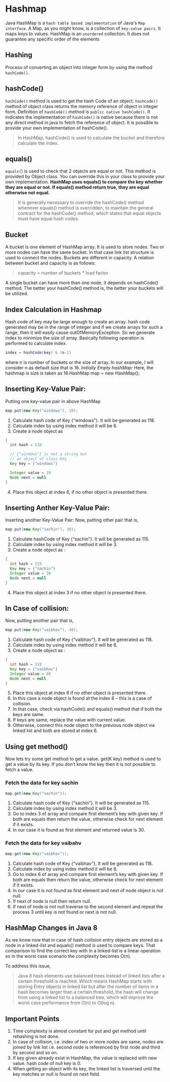 # Hashmap
Java HashMap is a `hash table based implementation` of Java's `Map interface`. A Map, as you might know, is a collection of `key-value pairs`. It maps keys to values. HashMap is an `unordered` collection. It does not guarantee any specific order of the elements

## Hashing
Process of converting an object into integer form by using the method `hashCode()`.

## hashCode()
`hashCode()` method is used to get the hash Code of an object. `hashCode()` method of object class returns the memory reference of object in integer form. Definition of `hashCode()` method is `public native hashCode()`. It indicates the implementation of `hashCode()` is native because there is not any direct method in java to fetch the reference of object. It is possible to provide your own implementation of hashCode().
>In HashMap, hashCode() is used to calculate the bucket and therefore calculate the index.

## equals()
`equals(`) is used to check that 2 objects are equal or not. This method is provided by Object class. You can override this in your class to provide your own implementation.
**HashMap uses equals() to compare the key whether they are equal or not. If equals() method return true, they are equal otherwise not equal.**

> It is generally necessary to override the hashCode() method whenever equals() method is overridden, to maintain the general contract for the hashCode() method, which states that equal objects must have equal hash codes.

## Bucket 
A bucket is one element of HashMap array. It is used to store nodes. Two or more nodes can have the same bucket. In that case link list structure is used to connect the nodes. Buckets are different in capacity. A relation between bucket and capacity is as follows:

> capacity = number of buckets * load factor

A single bucket can have more than one node, it depends on hashCode() method. The better your hashCode() method is, the better your buckets will be utilized.

## Index Calculation in Hashmap
Hash code of key may be large enough to create an array. hash code generated may be in the range of integer and if we create arrays for such a range, then it will easily cause outOfMemoryException. So we generate index to minimize the size of array. Basically following operation is performed to calculate index.
```java
index = hashCode(key) & (n-1)
```

where n is number of buckets or the size of array. In our example, I will consider n as default size that is 16. *Initially Empty hashMap:* Here, the hashmap is size is taken as 16.HashMap map = new HashMap();

## Inserting Key-Value Pair:
Putting one key-value pair in above HashMap
```java
map.put(new Key("windows"), 10);
```
1. Calculate hash code of Key {“windows”}. It will be generated as 118.
2. Calculate index by using index method it will be 6.
3. Create a node object as 
```java
{
  int hash = 118

  // {"windows"} is not a string but 
  // an object of class Key
  Key key = {"windows"}

  Integer value = 10
  Node next = null
}
```
4. Place this object at index 6, if no other object is presented there.

## Inserting Anther Key-Value Pair:
Inserting another Key-Value Pair: Now, putting other pair that is,
```java
map.put(new Key("sachin"), 30);
```
1. Calculate hashCode of Key {“sachin”}. It will be generated as 115.
2. Calculate index by using index method it will be 3.
3. Create a node object as :
```java
{
  int hash = 115
  Key key = {"sachin"}
  Integer value = 30
  Node next = null
}
```
4. Place this object at index 3 if no other object is presented there.

## In Case of collision:
Now, putting another pair that is,
```java
map.put(new Key("vaibhav"), 40);
```
1. Calculate hash code of Key {“vaibhav”}. It will be generated as 118.
2. Calculate index by using index method it will be 6.
3. Create a node object as :
```java
{
  int hash = 118
  Key key = {"vaibhav"}
  Integer value = 40
  Node next = null
}
```
5. Place this object at index 6 if no other object is presented there.
6. In this case a node object is found at the index 6 – this is a case of collision.
7. In that case, check via hashCode() and equals() method that if both the keys are same.
8. If keys are same, replace the value with current value.
9. Otherwise, connect this node object to the previous node object via linked list and both are stored at index 6.

## Using get method()
Now lets try some get method to get a value. get(K key) method is used to get a value by its key. If you don’t know the key then it is not possible to fetch a value.

### Fetch the data for key sachin
```java
map.get(new Key("sachin"));
```
1. Calculate hash code of Key {“sachin”}. It will be generated as 115.
2. Calculate index by using index method it will be 3.
3. Go to index 3 of array and compare first element’s key with given key. If both are equals then return the value, otherwise check for next element if it exists.
4. In our case it is found as first element and returned value is 30.

### Fetch the data for key vaibahv
```java
map.get(new Key("vaibhav"));
```
1. Calculate hash code of Key {“vaibhav”}. It will be generated as 118.
2. Calculate index by using index method it will be 6.
3. Go to index 6 of array and compare first element’s key with given key. If both are equals then return the value, otherwise check for next element if it exists.
4. In our case it is not found as first element and next of node object is not null.
5. If next of node is null then return null.
6. If next of node is not null traverse to the second element and repeat the process 3 until key is not found or next is not null.

## HashMap Changes in Java 8
As we know now that in case of hash collision entry objects are stored as a node in a linked-list and equals() method is used to compare keys. That comparison to find the correct key with in a linked-list is a linear operation so in the worst case scenario the complexity becomes O(n).

To address this issue, 
> Java 8 hash elements use balanced trees instead of linked lists after a certain threshold is reached. Which means HashMap starts with storing Entry objects in linked list but after the number of items in a hash becomes larger than a certain threshold, the hash will change from using a linked list to a balanced tree, which will improve the worst case performance from O(n) to O(log n).

## Important Points
1. Time complexity is almost constant for put and get method until rehashing is not done.
2. In case of collision, i.e. index of two or more nodes are same, nodes are joined by link list i.e. second node is referenced by first node and third by second and so on.
3. If key given already exist in HashMap, the value is replaced with new value.
hash code of null key is 0.
4. When getting an object with its key, the linked list is traversed until the key matches or null is found on next field.
